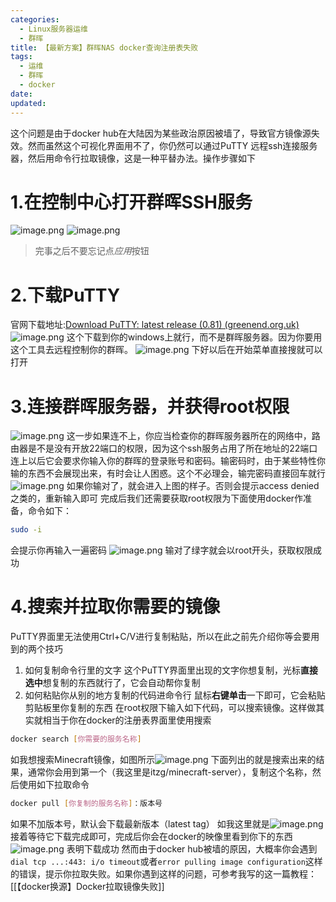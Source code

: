 ```yaml
---
categories:
  - Linux服务器运维
  - 群晖
title: 【最新方案】群晖NAS docker查询注册表失败
tags:
  - 运维
  - 群晖
  - docker
date:
updated:
---
```

这个问题是由于docker hub在大陆因为某些政治原因被墙了，导致官方镜像源失效。然而虽然这个可视化界面用不了，你仍然可以通过PuTTY 远程ssh连接服务器，然后用命令行拉取镜像，这是一种平替办法。操作步骤如下
# 1.在控制中心打开群晖SSH服务
![image.png](https://leaves520-1326362500.cos.ap-nanjing.myqcloud.com/20240722104848.png)
![image.png](https://leaves520-1326362500.cos.ap-nanjing.myqcloud.com/20240722104915.png)
> 完事之后不要忘记点*应用*按钮

# 2.下载PuTTY
官网下载地址:[Download PuTTY: latest release (0.81) (greenend.org.uk)](https://www.chiark.greenend.org.uk/~sgtatham/putty/latest.html)
![image.png](https://leaves520-1326362500.cos.ap-nanjing.myqcloud.com/20240722105431.png)
这个下载到你的windows上就行，而不是群晖服务器。因为你要用这个工具去远程控制你的群晖。
![image.png](https://leaves520-1326362500.cos.ap-nanjing.myqcloud.com/20240722105649.png)
下好以后在开始菜单直接搜就可以打开

# 3.连接群晖服务器，并获得root权限
![image.png](https://leaves520-1326362500.cos.ap-nanjing.myqcloud.com/20240722110158.png)
这一步如果连不上，你应当检查你的群晖服务器所在的网络中，路由器是不是没有开放22端口的权限，因为这个ssh服务占用了所在地址的22端口
连上以后它会要求你输入你的群晖的登录账号和密码。输密码时，由于某些特性你输的东西不会展现出来，有时会让人困惑。这个不必理会，输完密码直接回车就行
![image.png](https://leaves520-1326362500.cos.ap-nanjing.myqcloud.com/20240722110942.png)
如果你输对了，就会进入上图的样子。否则会提示access denied之类的，重新输入即可
完成后我们还需要获取root权限为下面使用docker作准备，命令如下：
``` bash
sudo -i
```
会提示你再输入一遍密码
![image.png](https://leaves520-1326362500.cos.ap-nanjing.myqcloud.com/20240722111503.png)
输对了绿字就会以root开头，获取权限成功

# 4.搜索并拉取你需要的镜像
PuTTY界面里无法使用Ctrl+C/V进行复制粘贴，所以在此之前先介绍你等会要用到的两个技巧
1. 如何复制命令行里的文字
   这个PuTTY界面里出现的文字你想复制，光标**直接选中**想复制的东西就行了，它会自动帮你复制
2. 如何粘贴你从别的地方复制的代码进命令行
   鼠标**右键单击**一下即可，它会粘贴剪贴板里你复制的东西
在root权限下输入如下代码，可以搜索镜像。这样做其实就相当于你在docker的注册表界面里使用搜索
``` bash
docker search [你需要的服务名称]
```
如我想搜索Minecraft镜像，如图所示![image.png](https://leaves520-1326362500.cos.ap-nanjing.myqcloud.com/20240722113204.png)
下面列出的就是搜索出来的结果，通常你会用到第一个（我这里是itzg/minecraft-server），复制这个名称，然后使用如下拉取命令
``` bash
docker pull [你复制的服务名称]：版本号
```
如果不加版本号，默认会下载最新版本（latest tag）
如我这里就是![image.png](https://leaves520-1326362500.cos.ap-nanjing.myqcloud.com/20240722113535.png)
接着等待它下载完成即可，完成后你会在docker的映像里看到你下的东西
![image.png](https://leaves520-1326362500.cos.ap-nanjing.myqcloud.com/20240722113921.png)
表明下载成功
然而由于docker hub被墙的原因，大概率你会遇到`dial tcp ...:443: i/o timeout`或者`error pulling image configuration`这样的错误，提示你拉取失败。如果你遇到这样的问题，可参考我写的这一篇教程：[[【docker换源】Docker拉取镜像失败]]